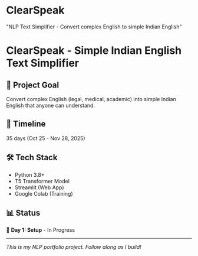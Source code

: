 # ClearSpeak
 "NLP Text Simplifier - Convert complex English to simple Indian English"
# ClearSpeak - Simple Indian English Text Simplifier

## 🎯 Project Goal
Convert complex English (legal, medical, academic) into simple Indian English that anyone can understand.

## 📅 Timeline
35 days (Oct 25 - Nov 28, 2025)

## 🛠️ Tech Stack
- Python 3.8+
- T5 Transformer Model
- Streamlit (Web App)
- Google Colab (Training)

## 📊 Status
🚧 **Day 1: Setup** - In Progress

---

*This is my NLP portfolio project. Follow along as I build!*
